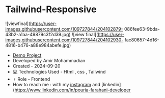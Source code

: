 # Tailwind-Responsive
![viewfinal](https://user-images.githubusercontent.com/109727844/204102879-
086fee63-9bda-43b2-a1aa-49879c3f2d39.jpg)
![view final](https://user-images.githubusercontent.com/109727844/204102930-
fac80657-4d16-4816-b476-a88e984abefe.jpg)
- [Demo Project](https://pouria-farahani-developer.github.io/Accordion-Menu-ByReact/)
- Developed by Amir Mohammadian
- Created - 2024-09-20
- 💻 Technologies Used - Html , css , Tailwind
- ♀️ Role - Frontend
- How to reach me : with my 
[instagram](https://www.instagram.com/pouria_farahani_developer) and 
[linkedin](https://www.linkedin.com/in/pouria-farahani-developer
